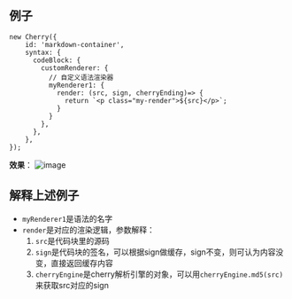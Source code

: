 ## 例子
```
new Cherry({
    id: 'markdown-container', 
    syntax: {
      codeBlock: {
        customRenderer: {
          // 自定义语法渲染器
          myRenderer1: {
            render: (src, sign, cherryEnding)=> {
              return `<p class="my-render">${src}</p>`;
            }
          }
        },
      },
    },
});
```

**效果**：
![image](https://github.com/Tencent/cherry-markdown/assets/998441/a039c76d-4948-4f38-a1c1-8202f1231562)

## 解释上述例子

- `myRenderer1`是语法的名字
- `render`是对应的渲染逻辑，参数解释：
  1. `src`是代码块里的源码
  2. `sign`是代码块的签名，可以根据sign做缓存，sign不变，则可认为内容没变，直接返回缓存内容
  3. `cherryEngine`是cherry解析引擎的对象，可以用`cherryEngine.md5(src)`来获取src对应的sign